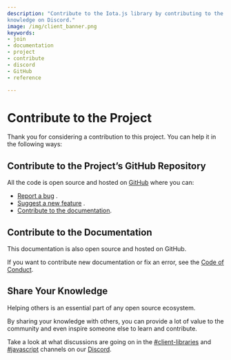```yaml
---
description: "Contribute to the Iota.js library by contributing to the official GitHub repository or sharing your
knowledge on Discord."
image: /img/client_banner.png
keywords:
- join
- documentation
- project
- contribute
- discord
- GitHub
- reference

---
```


# Contribute to the Project

Thank you for considering a contribution to this project. You can help it in the following ways:

## Contribute to the Project’s GitHub Repository

All the code is open source and hosted on [GitHub](https://github.com/iotaledger/iota.js) where you can:

- [Report a bug](https://github.com/iotaledger/iota.js/issues/new?assignees=&labels=c-bug&template=bug_report.md&title=)
  .
- [Suggest a new feature](https://github.com/iotaledger/iota.js/issues/new?assignees=&labels=&template=feature_request.md)
  .
- [Contribute to the documentation](#contribute-to-the-documentation).

## Contribute to the Documentation

This documentation is also open source and hosted on GitHub.

If you want to contribute new documentation or fix an error, see
the [Code of Conduct](https://github.com/iotaledger/iota.js/blob/feat/stardust/.github/CODE_OF_CONDUCT.md).

## Share Your Knowledge

Helping others is an essential part of any open source ecosystem.

By sharing your knowledge with others, you can provide a lot of value to the community and even inspire someone else to
learn and contribute.

Take a look at what discussions are going on in
the [#client-libraries](https://discord.com/channels/397872799483428865/800637917189636136)
and [#javascript](https://discord.com/channels/397872799483428865/400435174518685696) channels on
our [Discord](https://discord.iota.org).
